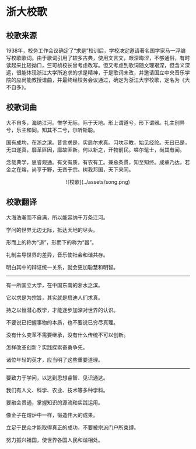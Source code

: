 # 浙大校歌

## 校歌来源

1938年，校务工作会议确定了“求是”校训后，学校决定邀请著名国学家马一浮编写校歌歌词。由于歌词引用了较多古典，使用文言文，艰深晦涩，不够通俗，有时读起来比较拗口，竺可桢校长曾考虑改写。但又考虑到歌词随文理艰深，但含义深远，很能体现浙江大学所追求的求是精神，于是歌词未改，并邀请国立中央音乐学院的应尚能教授谱曲，并最终经校务会议通过，确定为浙江大学校歌，定名为《大不自多》。


## 校歌词曲

大不自多，海纳江河。惟学无际，际于天地。形上谓道兮，形下谓器。礼主别异兮，乐主和同。知其不二兮，尔听斯聪。

国有成均，在浙之滨。昔言求是，实启尔求真。习坎示教，始见经纶。无曰已是，无曰遂真，靡革匪因，靡故匪新。何以新之，开物前民。嗟尔髦士，尚其有闻。

念哉典学，思睿观通。有文有质，有农有工。兼总条贯，知至知终。成章乃达，若金之在熔，尚亨于野，无吝于宗。树我邦国，天下来同。

<center>![校歌](../assets/song.png)</center>

## 校歌翻译

大海浩瀚而不自满，所以能容纳千万条江河。

学问的世界无边无际，抵达天地的尽头。

形而上的称为“道”，形而下的称为“器”。

礼制主导世界的差异，音乐使社会和谐共存。

明白其中的辩证统一关系，就会更加聪慧和明智。

---

有一所国立大学，在中国东南的浙水之滨。

它以求是为宗旨，其实就是启迪人们求真。

持之以恒潜心教学，才能逐步加深对世界的认识。

不要说已把握事物的本质，也不要说已穷尽真理。

没有什么变革不需要继承，没有什么传统不可以创新。

怎样改革创新？实践探索奋勇争先。

诸位年轻的英才，应当明了这些重要道理。

---

要致力于学问，以达到思想睿智、见识通达。

我们有人文、科学、农业、技术等多种学科。

要融会贯通，掌握知识的源流和实践运用。

像金子在熔炉中一样，锻造伟大的成果。

立足于民众才能取得真正的成功，不要被宗派门户所束缚。

努力振兴祖国，使世界各国人民和谐相处。
